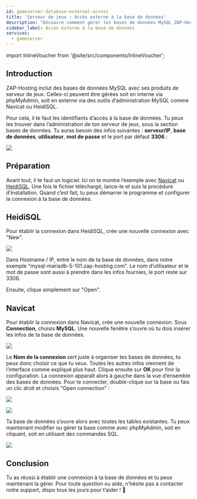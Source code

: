 ```yaml
---
id: gameserver-database-external-access
title: 'Serveur de jeux : Accès externe à la base de données'
description: "Découvre comment gérer les bases de données MySQL ZAP-Hosting pour serveurs de jeux avec des outils comme Navicat ou HeidiSQL → En savoir plus maintenant"
sidebar_label: Accès externe à la base de données
services:
  - gameserver
---
```


import InlineVoucher from '@site/src/components/InlineVoucher';

## Introduction

ZAP-Hosting inclut des bases de données MySQL avec ses produits de serveur de jeux. Celles-ci peuvent être gérées soit en interne via phpMyAdmin, soit en externe via des outils d’administration MySQL comme Navicat ou HeidiSQL.

Pour cela, il te faut les identifiants d’accès à la base de données. Tu peux les trouver dans l’administration de ton serveur de jeux, sous la section bases de données. Tu auras besoin des infos suivantes : **serveur/IP**, **base de données**, **utilisateur**, **mot de passe** et le port par défaut **3306** :

![](https://screensaver01.zap-hosting.com/index.php/s/GLG56HQ737rNC7R/preview)

<InlineVoucher />

## Préparation

Avant tout, il te faut un logiciel. Ici on te montre l’exemple avec [Navicat](https://www.chip.de/downloads/Navicat-Lite_70358373.html) ou [HeidiSQL](https://www.heidisql.com/download.php). Une fois le fichier téléchargé, lance-le et suis la procédure d’installation. Quand c’est fait, tu peux démarrer le programme et configurer la connexion à ta base de données.

## HeidiSQL

Pour établir la connexion dans HeidiSQL, crée une nouvelle connexion avec "New".

![](https://screensaver01.zap-hosting.com/index.php/s/CgwFCeHErLAokHo/preview)

Dans Hostname / IP, entre le nom de ta base de données, dans notre exemple "mysql-mariadb-5-101.zap-hosting.com". Le nom d’utilisateur et le mot de passe sont aussi à prendre dans les infos fournies, le port reste sur 3306.

Ensuite, clique simplement sur "Open".

## Navicat

Pour établir la connexion dans Navicat, crée une nouvelle connexion. Sous **Connection**, choisis **MySQL**. Une nouvelle fenêtre s’ouvre où tu dois insérer les infos de ta base de données.

![](https://screensaver01.zap-hosting.com/index.php/s/rFBDYidqnBc4TZB/preview)

Le **Nom de la connexion** sert juste à organiser tes bases de données, tu peux donc choisir ce que tu veux. Toutes les autres infos viennent de l’interface comme expliqué plus haut. Clique ensuite sur **OK** pour finir la configuration. La connexion apparaît alors à gauche dans la vue d’ensemble des bases de données. Pour te connecter, double-clique sur ta base ou fais un clic droit et choisis "Open connection" :

![](https://screensaver01.zap-hosting.com/index.php/s/Gy7jjBDHiR5n5gn/preview)

![](https://screensaver01.zap-hosting.com/index.php/s/WyqzoLaEP6yQn85/preview)

Ta base de données s’ouvre alors avec toutes les tables existantes. Tu peux maintenant modifier ou gérer ta base comme avec phpMyAdmin, soit en cliquant, soit en utilisant des commandes SQL.

![](https://screensaver01.zap-hosting.com/index.php/s/FxDrm2K3f7YwLqS/preview)

## Conclusion

Tu as réussi à établir une connexion à ta base de données et tu peux maintenant la gérer. Pour toute question ou aide, n’hésite pas à contacter notre support, dispo tous les jours pour t’aider ! 🙂 

<InlineVoucher />